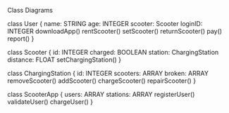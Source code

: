 Class Diagrams

class User {
    name: STRING
    age: INTEGER
    scooter: Scooter
    loginID: INTEGER
    downloadApp()
    rentScooter()
    setScooter()
    returnScooter()
    pay()
    report()
}

class Scooter {
    id: INTEGER
    charged: BOOLEAN
    station: ChargingStation
    distance: FLOAT
    setChargingStation()
}

class ChargingStation {
    id: INTEGER
    scooters: ARRAY
    broken: ARRAY
    removeScooter()
    addScooter()
    chargeScooter()
    repairScooter()
}

class ScooterApp {
    users: ARRAY
    stations: ARRAY
    registerUser()
    validateUser()
    chargeUser()
}